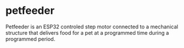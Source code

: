 # petfeeder

Petfeeder is an ESP32 controled step motor connected to a mechanical structure that delivers food for a pet at a programmed time during a programmed period.
